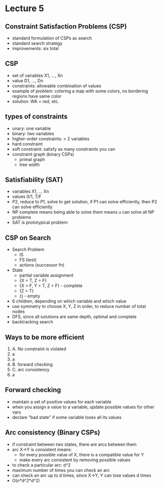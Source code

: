 # Lecture 5

## Constraint Satisfaction Problems (CSP)
- standard formulation of CSPs as search
- standard search strategy
- improvements: six total

## CSP
- set of variables X1, ..., Xn
- value D1, ..., Dn
- constraints: allowable combination of values
- example of problem: coloring a map with some colors, no bordering regions have same color
- solution: WA = red, etc.

## types of constraints
- unary: one variable
- binary: two variables
- higher-order constraints: > 2 variables
- hard constraint
- soft constraint: satisfy as many constraints you can
- constraint graph (binary CSPs)
  - primal graph
  - tree width

## Satisfiability (SAT)
- variables X1, ... Xn
- values 0/1, T/F
- P2, reduce to P1, solve to get solution, if P1 can solve efficiently, then P2 can solve efficiently
- NP complete means being able to solve them means u can solve all NP problems
- SAT is prototypical problem

## CSP on Search
- Search Problem
  - IS
  - FS (test)
  - actions (successor fn)
- State
  - partial variable assignment
  - {X = T, Z = F}
  - {X = F, Y = T, Z = F} - complete
  - {Z = T}
  - {} - empty
- 6 children, depending on which variable and which value
- use symmetry to choose X, Y, Z in order, to reduce number of total nodes
- DFS, since all solutions are same depth, optimal and complete
- backtracking search

## Ways to be more efficient
1. A. No constraint is violated
2. a
3. a
4. B. forward checking
5. C. arc consistency
6. a

## Forward checking
- maintain a set of positive values for each variable
- when you assign a value to a variable, update possible values for other vars
- declare "bad state" if some variable loses all its values

## Arc consistency (Binary CSPs)
- if constraint between two states, there are arcs between them
- arc X->Y is consistent means:
  - for every possible value of X, there is a compatible value for Y
  - make every arc consistent by removing possible values
- to check a particular arc: d^2
- maximum number of times you can check an arc
- can check an arc up to d times, since X->Y, Y can lose values d times
- O(n\*d^2\*d^2)